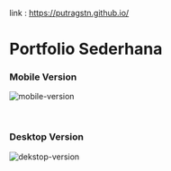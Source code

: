 link : https://putragstn.github.io/


<h1>Portfolio Sederhana</h1>

<h3>Mobile Version</h3>

![mobile-version](https://user-images.githubusercontent.com/63633179/127470409-43ba2cf4-b688-45bb-bbfc-457711db0388.png)


<br>
<h3>Desktop Version</h3>

![dekstop-version](https://user-images.githubusercontent.com/63633179/127471091-9b6ddf4c-526b-40c6-bc55-9775660edab3.png)
